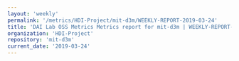 ```yaml
---
layout: 'weekly'
permalink: '/metrics/HDI-Project/mit-d3m/WEEKLY-REPORT-2019-03-24'
title: 'DAI Lab OSS Metrics Metrics report for mit-d3m | WEEKLY-REPORT-2019-03-24'
organization: 'HDI-Project'
repository: 'mit-d3m'
current_date: '2019-03-24'
---
```

